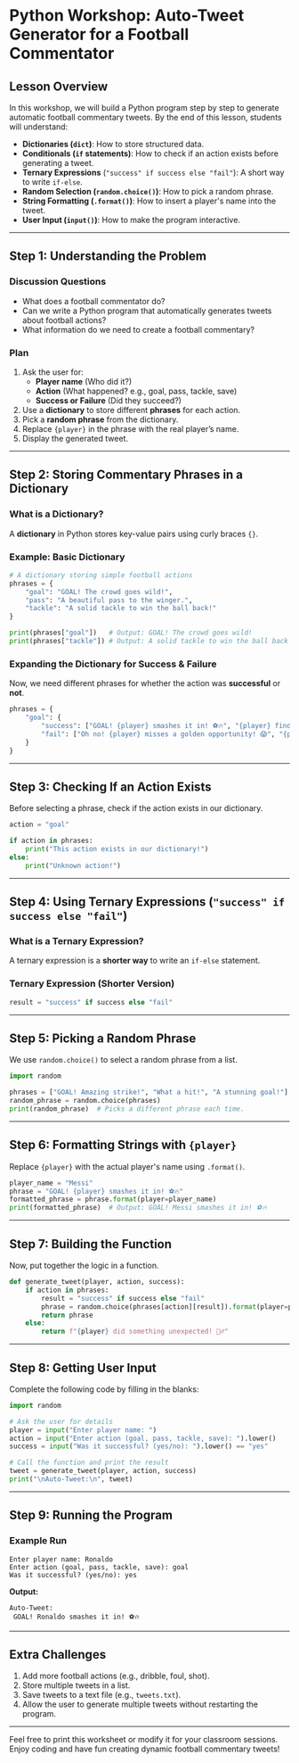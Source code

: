 # Python Workshop: Auto-Tweet Generator for a Football Commentator

## Lesson Overview
In this workshop, we will build a Python program step by step to generate automatic football commentary tweets. By the end of this lesson, students will understand:

- **Dictionaries (`dict`)**: How to store structured data.
- **Conditionals (`if` statements)**: How to check if an action exists before generating a tweet.
- **Ternary Expressions** (`"success" if success else "fail"`): A short way to write `if-else`.
- **Random Selection (`random.choice()`)**: How to pick a random phrase.
- **String Formatting (`.format()`)**: How to insert a player's name into the tweet.
- **User Input (`input()`)**: How to make the program interactive.

---

## Step 1: Understanding the Problem

### Discussion Questions
- What does a football commentator do?
- Can we write a Python program that automatically generates tweets about football actions?
- What information do we need to create a football commentary?

### Plan
1. Ask the user for:
   - **Player name** (Who did it?)
   - **Action** (What happened? e.g., goal, pass, tackle, save)
   - **Success or Failure** (Did they succeed?)
2. Use a **dictionary** to store different **phrases** for each action.
3. Pick a **random phrase** from the dictionary.
4. Replace `{player}` in the phrase with the real player’s name.
5. Display the generated tweet.

---

## Step 2: Storing Commentary Phrases in a Dictionary

### What is a Dictionary?
A **dictionary** in Python stores key-value pairs using curly braces `{}`.

### Example: Basic Dictionary
```python
# A dictionary storing simple football actions
phrases = {
    "goal": "GOAL! The crowd goes wild!",
    "pass": "A beautiful pass to the winger.",
    "tackle": "A solid tackle to win the ball back!"
}

print(phrases["goal"])   # Output: GOAL! The crowd goes wild!
print(phrases["tackle"]) # Output: A solid tackle to win the ball back!
```

### Expanding the Dictionary for Success & Failure
Now, we need different phrases for whether the action was **successful** or **not**.
```python
phrases = {
    "goal": {
        "success": ["GOAL! {player} smashes it in! ⚽🔥", "{player} finds the net! 🏆"],
        "fail": ["Oh no! {player} misses a golden opportunity! 😱", "{player} shoots... but it's off target! 😬"]
    }
}
```

---

## Step 3: Checking If an Action Exists

Before selecting a phrase, check if the action exists in our dictionary.
```python
action = "goal"

if action in phrases:
    print("This action exists in our dictionary!")
else:
    print("Unknown action!")
```

---

## Step 4: Using Ternary Expressions (`"success" if success else "fail"`)

### What is a Ternary Expression?
A ternary expression is a **shorter way** to write an `if-else` statement.

### Ternary Expression (Shorter Version)
```python
result = "success" if success else "fail"
```

---

## Step 5: Picking a Random Phrase

We use `random.choice()` to select a random phrase from a list.
```python
import random

phrases = ["GOAL! Amazing strike!", "What a hit!", "A stunning goal!"]
random_phrase = random.choice(phrases)
print(random_phrase)  # Picks a different phrase each time.
```

---

## Step 6: Formatting Strings with `{player}`

Replace `{player}` with the actual player's name using `.format()`.
```python
player_name = "Messi"
phrase = "GOAL! {player} smashes it in! ⚽🔥"
formatted_phrase = phrase.format(player=player_name)
print(formatted_phrase)  # Output: GOAL! Messi smashes it in! ⚽🔥
```

---

## Step 7: Building the Function

Now, put together the logic in a function.
```python
def generate_tweet(player, action, success):
    if action in phrases:
        result = "success" if success else "fail"
        phrase = random.choice(phrases[action][result]).format(player=player)
        return phrase
    else:
        return f"{player} did something unexpected! 🤷‍♂️"
```

---

## Step 8: Getting User Input

Complete the following code by filling in the blanks:
```python
import random

# Ask the user for details
player = input("Enter player name: ")
action = input("Enter action (goal, pass, tackle, save): ").lower()
success = input("Was it successful? (yes/no): ").lower() == "yes"

# Call the function and print the result
tweet = generate_tweet(player, action, success)
print("\nAuto-Tweet:\n", tweet)
```

---

## Step 9: Running the Program

### Example Run
```
Enter player name: Ronaldo
Enter action (goal, pass, tackle, save): goal
Was it successful? (yes/no): yes
```
**Output:**
```
Auto-Tweet:
 GOAL! Ronaldo smashes it in! ⚽🔥
```

---

## Extra Challenges
1. Add more football actions (e.g., dribble, foul, shot).
2. Store multiple tweets in a list.
3. Save tweets to a text file (e.g., `tweets.txt`).
4. Allow the user to generate multiple tweets without restarting the program.

---

Feel free to print this worksheet or modify it for your classroom sessions. Enjoy coding and have fun creating dynamic football commentary tweets!
